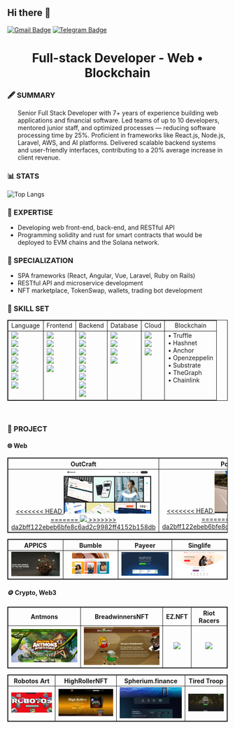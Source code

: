 ## Hi there 👋

[![Gmail Badge](https://img.shields.io/badge/-Gmail-c14438?style=flat-square&logo=Gmail&logoColor=white&link=mailto:cn.corestar@gmail.com)](mailto:KingStar365.21@gmail.com)
[![Telegram Badge](https://img.shields.io/badge/-Telegram-3495eb?style=flat-square&logo=Telegram&logoColor=white&link=https://t.me/proengindev)](https://t.me/proengindev)

<h1 align="center">
  <strong>
    Full-stack Developer - Web • Blockchain
  </strong>
</h2>

<h3><strong>🖋️ SUMMARY</strong></h3>
  <ul>
    <p>
      Senior Full Stack Developer with 7+ years of experience building web applications and financial software. Led teams of up to 10 developers, mentored junior staff, and optimized processes — reducing software processing time by 25%. Proficient in frameworks like React.js, Node.js, Laravel, AWS, and AI platforms. Delivered scalable backend systems and user-friendly interfaces, contributing to a 20% average increase in client revenue.
    </p>
  </ul>

<h3><strong>📊 STATS</strong></h3>
      
![Top Langs](https://github-readme-stats.vercel.app/api/top-langs/?username=prodevcn&hide=TeX&layout=compact&theme=tokyonight)

<h3><strong>🥼 EXPERTISE</strong></h3>
  <ul>
    <li>Developing web front-end, back-end, and RESTful API</li>
    <li>Programming solidity and rust for smart contracts that would be deployed to EVM chains and the Solana network. </li>
  </ul>

<h3><strong>🌟 SPECIALIZATION</strong></h3>
  <ul>
    <li>SPA frameworks (React, Angular, Vue, Laravel, Ruby on Rails)</li>
    <li>RESTful API and microservice development</li>
    <li>NFT marketplace, TokenSwap, wallets, trading bot development</li>
  </ul>
<h3><strong>🔮 SKILL SET</strong></h3>
  <table width="100%" style="border: 1px solid">
    <thead align="center">
      <tr style="border: 1px solid">
        <td style="border: 1px solid">Language</td>
        <td style="border: 1px solid">Frontend</td>
        <td style="border: 1px solid">Backend</td>
        <td style="border: 1px solid">Database</td>
        <td style="border: 1px solid">Cloud</td>
        <td style="border: 1px solid">Blockchain</td>
      </tr>
    </thead>
    <tbody>
      <tr>
        <td valign="top" style="border: 1px solid">
            <img src="https://img.shields.io/badge/JavaScript-323330?style=for-the-badge&logo=javascript&logoColor=F7DF1E" /><br />
            <img src="https://img.shields.io/badge/PHP-777BB4?style=for-the-badge&logo=php&logoColor=white" /><br />
            <img src="https://img.shields.io/badge/Angular-DD0031?style=for-the-badge&logo=angular&logoColor=white" /><br />
            <img src="https://img.shields.io/badge/Python-FFD43B?style=for-the-badge&logo=python&logoColor=blue" /><br />
            <img src="https://img.shields.io/badge/Ruby-CC342D?style=for-the-badge&logo=ruby&logoColor=white" /><br />
            <img src="https://img.shields.io/badge/Rust-black?style=for-the-badge&logo=rust&logoColor=#E57324" /><br />
            <img src="https://img.shields.io/badge/TypeScript-007ACC?style=for-the-badge&logo=typescript&logoColor=white" /><br />
        </td>
        <td valign="top" style="border: 1px solid">
            <img src="https://img.shields.io/badge/Angular-DD0031?style=for-the-badge&logo=angular&logoColor=white" /><br />
            <img src="https://img.shields.io/badge/React-20232A?style=for-the-badge&logo=react&logoColor=61DAFB" /><br />
            <img src="https://img.shields.io/badge/next%20js-000000?style=for-the-badge&logo=nextdotjs&logoColor=white" /><br />
            <img src="https://img.shields.io/badge/Vue%20js-35495E?style=for-the-badge&logo=vuedotjs&logoColor=4FC08D" /><br />
            <img src="https://img.shields.io/badge/Electron-2B2E3A?style=for-the-badge&logo=electron&logoColor=9FEAF9" /><br />
        </td>
         <td valign="top" style="border: 1px solid">
            <img src="https://img.shields.io/badge/Node%20js-339933?style=for-the-badge&logo=nodedotjs&logoColor=white" /><br />
            <img src="https://img.shields.io/badge/PHP-777BB4?style=for-the-badge&logo=php&logoColor=white" /><br />
            <img src="https://img.shields.io/badge/Express%20js-000000?style=for-the-badge&logo=express&logoColor=white" /><br />
            <img src="https://img.shields.io/badge/nestjs-E0234E?style=for-the-badge&logo=nestjs&logoColor=white" /><br />
            <img src="https://img.shields.io/badge/Laravel-FF2D20?style=for-the-badge&logo=laravel&logoColor=whites" /><br />
            <img src="https://img.shields.io/badge/Django-092E20?style=for-the-badge&logo=django&logoColor=green" /><br />
            <img src="https://img.shields.io/badge/.NET-512BD4?style=for-the-badge&logo=dotnet&logoColor=white" /><br />
            <img src="https://img.shields.io/badge/Ruby_on_Rails-CC0000?style=for-the-badge&logo=ruby-on-rails&logoColor=white" /><br />
        </td>
        <td valign="top" style="border: 1px solid">
            <img src="https://img.shields.io/badge/MySQL-005C84?style=for-the-badge&logo=mysql&logoColor=white" /><br />
            <img src="https://img.shields.io/badge/PostgreSQL-316192?style=for-the-badge&logo=postgresql&logoColor=white" /><br />
            <img src="https://img.shields.io/badge/MongoDB-4EA94B?style=for-the-badge&logo=mongodb&logoColor=white" /><br />
            <img src="https://img.shields.io/badge/redis-%23DD0031.svg?&style=for-the-badge&logo=redis&logoColor=white" /><br />
        </td>
        <td valign="top" style="border: 1px solid">
            <img src="https://img.shields.io/badge/Amazon_AWS-FF9900?style=for-the-badge&logo=amazonaws&logoColor=white" /><br />
            <img src="https://img.shields.io/badge/firebase-ffca28?style=for-the-badge&logo=firebase&logoColor=black" /><br />
            <img src="https://img.shields.io/badge/microsoft%20azure-0089D6?style=for-the-badge&logo=microsoft-azure&logoColor=white" /><br />
        </td>
        <td valign="top" style="border: 1px solid">
            • Truffle<br />
            • Hashnet<br />
            • Anchor<br />
            • Openzeppelin<br />
            • Substrate<br />
            • TheGraph<br />
            • Chainlink<br />
        </td>
      </tr>
    </tbody>
  </table>
</p>
<br />
<h3><strong>🔖 PROJECT</strong></h3>
  <h4><strong>🌐 Web</strong></h4>
  <table align="center" style="border: 1px solid">
    <thead align="center">
      <tr align="center">
        <th align="center" style="border: 1px solid">OutCraft</th>
        <th align="center" style="border: 1px solid">PoliSport</th>
        <th align="center" style="border: 1px solid">Ryan LLC</th>
        <th align="center" style="border: 1px solid">Glassbororentals</th>
      </tr>
    </thead>
    <tbody align="center">
      <tr>
        <td style="border: 1px solid">
          <a href="https://www.outcraft.agency/">
<<<<<<< HEAD
            <img src="./assests/WEB/OutCraft_web.png" width="200">
=======
            <img src="./assests/WEB/OutCraft_web.jpg" width="200">
>>>>>>> da2bff122ebeb6bfe8c6ad2c9982ff4152b158db
          </a>
        </td>
        <td style="border: 1px solid">
          <a href="https://polisport.com/">
<<<<<<< HEAD
            <img src="./assests/WEB/polispot_web.png" width="200">
=======
            <img src="./assests/WEB/polispot_web.jpg" width="200">
>>>>>>> da2bff122ebeb6bfe8c6ad2c9982ff4152b158db
          </a>
        </td>
        <td style="border: 1px solid">
          <a href="https://ryan.com/">
<<<<<<< HEAD
            <img src="./assests/WEB/Ryan LLC_web.png" width="200">
=======
            <img src="./assests/WEB/Ryan LLC_web.jpg" width="200">
>>>>>>> da2bff122ebeb6bfe8c6ad2c9982ff4152b158db
          </a>
        </td>
        <td style="border: 1px solid">
          <a href="https://glassbororentals.com/en/">
<<<<<<< HEAD
            <img src="./assests/WEB/Glassboro_web.png" width="200">
=======
            <img src="./assests/WEB/Glassboro_web.jpg" width="200">
>>>>>>> da2bff122ebeb6bfe8c6ad2c9982ff4152b158db
          </a>
        </td>
      </tr>
    </table>
    <table align="center" style="border: 1px solid">
      <thead align="center">
        <tr align="center">
          <th align="center" style="border: 1px solid">APPICS</th>
          <th align="center" style="border: 1px solid">Bumble</th>
          <th align="center" style="border: 1px solid">Payeer</th>
          <th align="center" style="border: 1px solid">Singlife</th>
        </tr>
      </thead>
      <tbody>
        <tr>
          <td style="border: 1px solid">
            <a href="https://appics.com/">
              <img src="./assests/WEB/appics_web.jpg" width="200">
            </a>
          </td>
          <td style="border: 1px solid">
            <a href="https://bumble.com/">
              <img src="./assests/WEB/bumble_web.jpg" width="200">
            </a>
          </td>
          <td style="border: 1px solid">
            <a href="https://payeer.com/en/">
              <img src="./assests/WEB/payeer_web.jpg" width="200">
            </a>
          </td>
          <td style="border: 1px solid">
            <a href="https://singlife.com/en">
              <img src="./assests/WEB/singlife_web.jpg" width="200">
            </a>
          </td>
        </tr>
      </tbody>
    </table>
  <h4><strong>🪙 Crypto, Web3</strong></h4>
    <table align="center" style="border: 1px solid">
      <thead align="center">
        <tr align="center">
          <th align="center" style="border: 1px solid">Antmons</th>
          <th align="center" style="border: 1px solid">BreadwinnersNFT</th>
          <th align="center" style="border: 1px solid">EZ.NFT</th>
          <th align="center" style="border: 1px solid">Riot Racers</th>
        </tr>
      </thead>
      <tbody align="center">
        <tr>
          <td style="border: 1px solid">
            <a href="https://antmons.com/">
              <img src="./assests/Blockchain/antmons.jpg" width="200">
            </a>
          </td>
          <td style="border: 1px solid">
            <a href="https://breadwinnersnft.io">
              <img src="./assests/Blockchain/breadwinner.jpg" width="200">
            </a>
          </td>
          <td style="border: 1px solid">
            <a href="https://ez-nft.io/">
              <img src="./assests/Blockchain/img/web3/ez.jpg" width="200">
            </a>
          </td>
          <td style="border: 1px solid">
            <a href="https://riotracers.com/">
              <img src="./assests/Blockchain/img/web3/riot.jpg" width="200">
            </a>
          </td>
        </tr>
      </tbody>
    </table>
    <table align="center" style="border: 1px solid">
      <thead align="center">
        <tr align="center">
          <th align="center" style="border: 1px solid">Robotos Art</th>
          <th align="center" style="border: 1px solid">HighRollerNFT</th>
          <th align="center" style="border: 1px solid">Spherium.finance</th>
          <th align="center" style="border: 1px solid">Tired Troop</th>
        </tr>
      </thead>
      <tbody align="center">
        <tr>
          <td style="border: 1px solid">
            <a href="https://robotos.art">
              <img src="./assests/Blockchain/robotos.jpg" width="200">
            </a>
          </td>
          <td style="border: 1px solid">
            <a href="https://highrollersnft.com/">
              <img src="./assests/Blockchain/rollers.jpg" width="200">
            </a>
          </td>
          <td style="border: 1px solid">
            <a href="https://spherium.finance/">
              <img src="./assests/Blockchain/spherium.jpg" width="200">
            </a>
          </td>
          <td style="border: 1px solid">
            <a href="https://tiredtroop.io/">
              <img src="./assests/Blockchain/tired.jpg" width="200">
            </a>
          </td>
        </tr>
      </tbody>
    </table>
